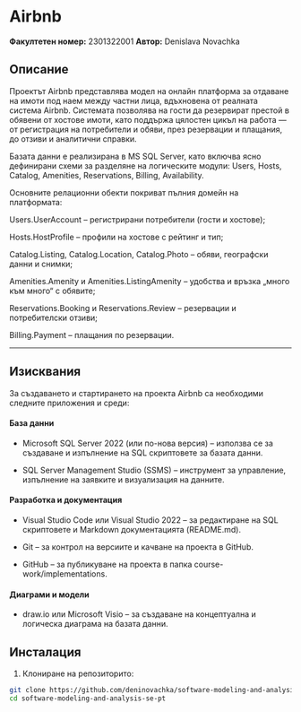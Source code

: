 # Airbnb

**Факултетен номер:** 2301322001
**Автор:** Denislava Novachka

## Описание
Проектът Airbnb представлява модел на онлайн платформа за отдаване на имоти под наем между частни лица, вдъхновена от реалната система Airbnb.
Системата позволява на гости да резервират престой в обявени от хостове имоти, като поддържа цялостен цикъл на работа — от регистрация на потребители и обяви, през резервации и плащания, до отзиви и аналитични справки.

Базата данни е реализирана в MS SQL Server, като включва ясно дефинирани схеми за разделяне на логическите модули:
Users, Hosts, Catalog, Amenities, Reservations, Billing, Availability.

Основните релационни обекти покриват пълния домейн на платформата:

Users.UserAccount – регистрирани потребители (гости и хостове);

Hosts.HostProfile – профили на хостове с рейтинг и тип;

Catalog.Listing, Catalog.Location, Catalog.Photo – обяви, географски данни и снимки;

Amenities.Amenity и Amenities.ListingAmenity – удобства и връзка „много към много“ с обявите;

Reservations.Booking и Reservations.Review – резервации и потребителски отзиви;

Billing.Payment – плащания по резервации.

---

## Изисквания
За създаването и стартирането на проекта Airbnb са необходими следните приложения и среди:

#### База данни

- Microsoft SQL Server 2022 (или по-нова версия) – използва се за създаване и изпълнение на SQL скриптовете за базата данни.

- SQL Server Management Studio (SSMS) – инструмент за управление, изпълнение на заявките и визуализация на данните.

#### Разработка и документация

- Visual Studio Code или Visual Studio 2022 – за редактиране на SQL скриптовете и Markdown документацията (README.md).

- Git – за контрол на версиите и качване на проекта в GitHub.

- GitHub – за публикуване на проекта в папка course-work/implementations.

#### Диаграми и модели

- draw.io или Microsoft Visio – за създаване на концептуална и логическа диаграма на базата данни.

## Инсталация
1) Клониране на репозиторито:
```bash
git clone https://github.com/deninovachka/software-modeling-and-analysis-se-pt.git
cd software-modeling-and-analysis-se-pt
